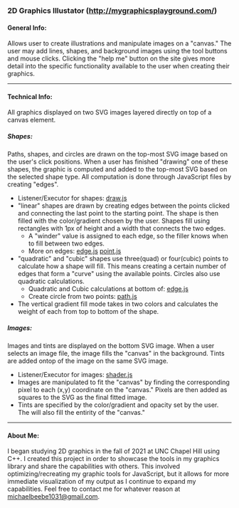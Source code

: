 ### 2D Graphics Illustator (http://mygraphicsplayground.com/)
#### General Info:
Allows user to create illustrations and manipulate images on a "canvas." The user may add lines, shapes, and background images using the tool buttons and mouse clicks. Clicking the "help me" button on the site gives more detail into the specific functionality available to the user when creating their graphics. 

***

#### Technical Info:
All graphics displayed on two SVG images layered directly on top of a canvas element. 
##### Shapes:
Paths, shapes, and circles are drawn on the top-most SVG image based on the user's click positions. When a user has finished "drawing" one of these shapes, the graphic is computed and added to the top-most SVG based on the selected shape type. All computation is done through JavaScript files by creating "edges".

- Listener/Executor for shapes: [draw.js](/draw.js)
- "linear" shapes are drawn by creating edges between the points clicked and connecting the last point to the starting point. The shape is then filled with the color/gradient chosen by the user. Shapes fill using rectangles with 1px of height and a width that connects the two edges. 
  - A "winder" value is assigned to each edge, so the filler knows when to fill between two edges. 
  - More on edges: [edge.js](/models/edge.js) [point.js](/models/point.js)
- "quadratic" and "cubic" shapes use three(quad) or four(cubic) points to calculate how a shape will fill. This means creating a certain number of edges that form a "curve" using the available points. Circles also use quadratic calculations.
  - Quadratic and Cubic calculations at bottom of: [edge.js](/models/edge.js)
  - Create circle from two points: [path.js](/models/path.js)
- The vertical gradient fill mode takes in two colors and calculates the weight of each from top to bottom of the shape.

##### Images:
Images and tints are displayed on the bottom SVG image. When a user selects an image file, the image fills the "canvas" in the background. Tints are added ontop of the image on the same SVG image.
- Listener/Executor for images: [shader.js](/shader.js)
- Images are manipulated to fit the "canvas" by finding the corresponding pixel to each (x,y) coordinate on the "canvas." Pixels are then added as squares to the SVG as the final fitted image.
- Tints are specified by the color/gradient and opacity set by the user. The will also fill the entirity of the "canvas."

***

#### About Me:
I began studying 2D graphics in the fall of 2021 at UNC Chapel Hill using C++. I created this project in order to showcase the tools in my graphics library and share the capabilities with others. This involved optimizing/recreating my graphic tools for JavaScript, but it allows for more immediate visualization of my output as I continue to expand my capabilities. Feel free to contact me for whatever reason at michaelbeebe1031@gmail.com.
